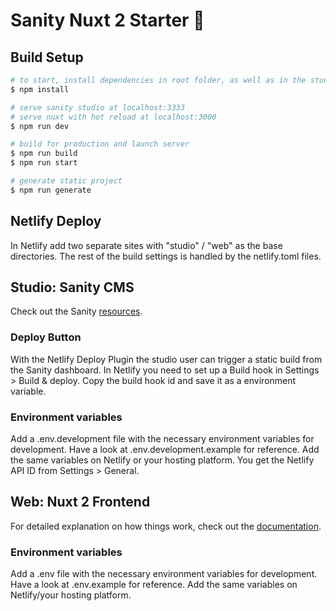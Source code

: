 # Sanity Nuxt 2 Starter 🍿

## Build Setup

```bash
# to start, install dependencies in root folder, as well as in the studio and web folders
$ npm install

# serve sanity studio at localhost:3333
# serve nuxt with hot reload at localhost:3000
$ npm run dev

# build for production and launch server
$ npm run build
$ npm run start

# generate static project
$ npm run generate
```

## Netlify Deploy

In Netlify add two separate sites with "studio" / "web" as the base directories. The rest of the build settings is handled by the netlify.toml files.

## Studio: Sanity CMS

Check out the Sanity [resources](https://www.sanity.io/docs/overview-introduction).

### Deploy Button

With the Netlify Deploy Plugin the studio user can trigger a static build from the Sanity dashboard. In Netlify you need to set up a Build hook in Settings > Build & deploy. Copy the build hook id and save it as a environment variable.

### Environment variables

Add a .env.development file with the necessary environment variables for development. Have a look at .env.development.example for reference.
Add the same variables on Netlify or your hosting platform. You get the Netlify API ID from Settings > General.

## Web: Nuxt 2 Frontend

For detailed explanation on how things work, check out the [documentation](https://nuxtjs.org).

### Environment variables

Add a .env file with the necessary environment variables for development. Have a look at .env.example for reference.
Add the same variables on Netlify/your hosting platform.
